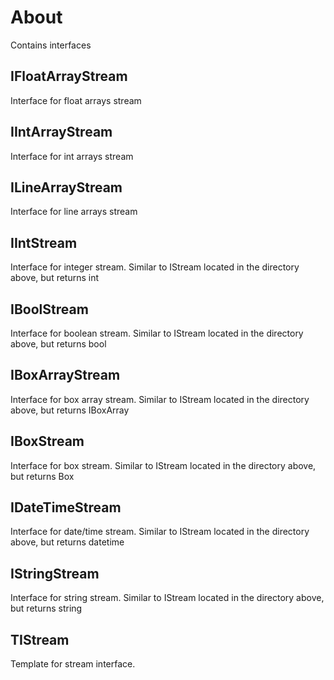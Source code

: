 # About

Contains interfaces

## IFloatArrayStream

Interface for float arrays stream

## IIntArrayStream

Interface for int arrays stream

## ILineArrayStream

Interface for line arrays stream

## IIntStream

Interface for integer stream. Similar to IStream located in the directory above, but returns int

## IBoolStream

Interface for boolean stream. Similar to IStream located in the directory above, but returns bool

## IBoxArrayStream

Interface for box array stream. Similar to IStream located in the directory above, but returns IBoxArray

## IBoxStream

Interface for box stream. Similar to IStream located in the directory above, but returns Box

## IDateTimeStream

Interface for date/time stream. Similar to IStream located in the directory above, but returns datetime

## IStringStream

Interface for string stream. Similar to IStream located in the directory above, but returns string

## TIStream

Template for stream interface.